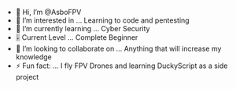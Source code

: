 - 👋 Hi, I’m @AsboFPV
- 👀 I’m interested in ... Learning to code and pentesting
- 🌱 I’m currently learning ... Cyber Security
- 🎚️ Current Level ... Complete Beginner
- 💞️ I’m looking to collaborate on ... Anything that will increase my knowledge
- ⚡ Fun fact: ... I fly FPV Drones and learning DuckyScript as a side project

<!---
AsboFPV/AsboFPV is a ✨ special ✨ repository because its `README.md` (this file) appears on your GitHub profile.
You can click the Preview link to take a look at your changes.
--->

